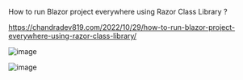 How to run Blazor project everywhere using Razor Class Library ?

https://chandradev819.com/2022/10/29/how-to-run-blazor-project-everywhere-using-razor-class-library/

![image](https://user-images.githubusercontent.com/13105552/198817436-c0da21f3-d024-45b8-a216-8a4effe7fd5e.png)

![image](https://github.com/Chandradev819/BlazorServerDemo/assets/13105552/e391b1c8-044a-4a1d-80ad-8fa06fbfe2c7)
